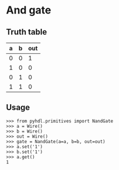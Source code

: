 # And gate

## Truth table

| a | b | out |
|---|---|-----|
| 0 | 0 |  1  |
| 1 | 0 |  0  |
| 0 | 1 |  0  |
| 1 | 1 |  0  |

## Usage

```
>>> from pyhdl.primitives import NandGate
>>> a = Wire()
>>> b = Wire()
>>> out = Wire()
>>> gate = NandGate(a=a, b=b, out=out)
>>> a.set('1')
>>> b.set('1')
>>> a.get()
1
```